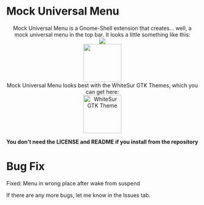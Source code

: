 # Mock Universal Menu

<p align="center">
  <n>Mock Universal Menu is a Gnome-Shell extension that creates... well, a mock universal menu in the top bar.  
It looks a little something like this:</n><br>
  <img src="https://extensions.gnome.org/extension-data/screenshots/screenshot_4111_SJLlCtx.png"> 
  <br>
  <a href="https://extensions.gnome.org/extension/4111/mock-universal-menu/">
    <img src="https://micheleg.github.io/dash-to-dock/media/get-it-on-ego.png" height="100">
  </a>
  <br>
  <n>Mock Universal Menu looks best with the WhiteSur GTK Themes, which you can get here:</n>
  <br>
  <a href="https://github.com/vinceliuice/WhiteSur-gtk-theme">
    <img src="https://cdn.pling.com/cache/85x85-2/img/6/e/3/0/fada4d24285aea3004c357d630aefdb8653b.png" height="100" alt="WhiteSur GTK Theme">
  </a>

</p>

**You don't need the LICENSE and README if you install from the repository**


# Bug Fix

Fixed: Menu in wrong place after wake from suspend


If there are any more bugs, let me know in the Issues tab.

